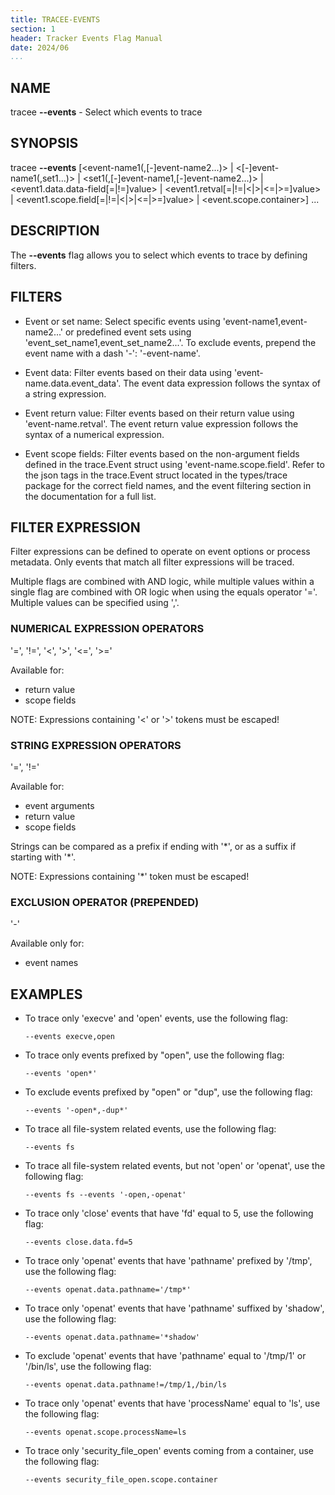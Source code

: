 ```yaml
---
title: TRACEE-EVENTS
section: 1
header: Tracker Events Flag Manual
date: 2024/06
...
```


## NAME

tracee **\-\-events** - Select which events to trace

## SYNOPSIS

tracee **\-\-events** [<event-name1(,[-]event-name2...)\> | <[-]event-name1(,set1...)\> | <set1(,[-]event-name1,[-]event-name2...)\> | <event1.data.data-field[=|!=]value\> | <event1.retval[=|!=|<|\>|<=|\>=]value\> | <event1.scope.field[=|!=|<|\>|<=|\>=]value\> | <event.scope.container\>] ...

## DESCRIPTION

The **\-\-events** flag allows you to select which events to trace by defining filters.

## FILTERS

- Event or set name: Select specific events using 'event-name1,event-name2...' or predefined event sets using 'event_set_name1,event_set_name2...'. To exclude events, prepend the event name with a dash '-': '-event-name'.

- Event data: Filter events based on their data using 'event-name.data.event_data'. The event data expression follows the syntax of a string expression.

- Event return value: Filter events based on their return value using 'event-name.retval'. The event return value expression follows the syntax of a numerical expression.

- Event scope fields: Filter events based on the non-argument fields defined in the trace.Event struct using 'event-name.scope.field'. Refer to the json tags in the trace.Event struct located in the types/trace package for the correct field names, and the event filtering section in the documentation for a full list.

## FILTER EXPRESSION

Filter expressions can be defined to operate on event options or process metadata. Only events that match all filter expressions will be traced.

Multiple flags are combined with AND logic, while multiple values within a single flag are combined with OR logic when using the equals operator '='. Multiple values can be specified using ','.

### NUMERICAL EXPRESSION OPERATORS

'=', '!=', '<', '\>', '<=', '\>='

Available for:

- return value
- scope fields

NOTE: Expressions containing '<' or '\>' tokens must be escaped!

### STRING EXPRESSION OPERATORS

'=', '!='

Available for:

- event arguments
- return value
- scope fields

Strings can be compared as a prefix if ending with '\*', or as a suffix if starting with '\*'.

NOTE: Expressions containing '\*' token must be escaped!

### EXCLUSION OPERATOR (PREPENDED)

'-'

Available only for:

- event names

## EXAMPLES

- To trace only 'execve' and 'open' events, use the following flag:

  ```console
  --events execve,open
  ```

- To trace only events prefixed by "open", use the following flag:

  ```console
  --events 'open*'
  ```

- To exclude events prefixed by "open" or "dup", use the following flag:

  ```console
  --events '-open*,-dup*'
  ```

- To trace all file-system related events, use the following flag:

  ```console
  --events fs
  ```

- To trace all file-system related events, but not 'open' or 'openat', use the following flag:

  ```console
  --events fs --events '-open,-openat'
  ```

- To trace only 'close' events that have 'fd' equal to 5, use the following flag:

  ```console
  --events close.data.fd=5
  ```

- To trace only 'openat' events that have 'pathname' prefixed by '/tmp', use the following flag:

  ```console
  --events openat.data.pathname='/tmp*'
  ```

- To trace only 'openat' events that have 'pathname' suffixed by 'shadow', use the following flag:

  ```console
  --events openat.data.pathname='*shadow'
  ```

- To exclude 'openat' events that have 'pathname' equal to '/tmp/1' or '/bin/ls', use the following flag:

  ```console
  --events openat.data.pathname!=/tmp/1,/bin/ls
  ```

- To trace only 'openat' events that have 'processName' equal to 'ls', use the following flag:

  ```console
  --events openat.scope.processName=ls
  ```

- To trace only 'security_file_open' events coming from a container, use the following flag:

  ```console
  --events security_file_open.scope.container
  ```
